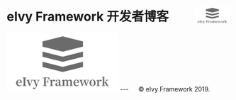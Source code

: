 # <div style="height:40px"><div style="float:left">eIvy Framework 开发者博客</div> <div style="float:right"><img width="80" height="40" src="../../Logo.png"></img></div></div>

<img src="../Photo/Logo.png"/>
---
&emsp; &copy; eIvy Framework 2019.
